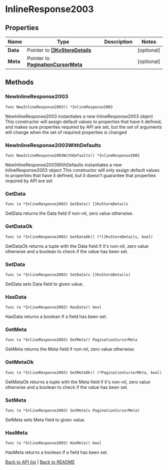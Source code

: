 # InlineResponse2003

## Properties

Name | Type | Description | Notes
------------ | ------------- | ------------- | -------------
**Data** | Pointer to [**[]KvStoreDetails**](KvStoreDetails.md) |  | [optional] 
**Meta** | Pointer to [**PaginationCursorMeta**](PaginationCursorMeta.md) |  | [optional] 

## Methods

### NewInlineResponse2003

`func NewInlineResponse2003() *InlineResponse2003`

NewInlineResponse2003 instantiates a new InlineResponse2003 object
This constructor will assign default values to properties that have it defined,
and makes sure properties required by API are set, but the set of arguments
will change when the set of required properties is changed

### NewInlineResponse2003WithDefaults

`func NewInlineResponse2003WithDefaults() *InlineResponse2003`

NewInlineResponse2003WithDefaults instantiates a new InlineResponse2003 object
This constructor will only assign default values to properties that have it defined,
but it doesn't guarantee that properties required by API are set

### GetData

`func (o *InlineResponse2003) GetData() []KvStoreDetails`

GetData returns the Data field if non-nil, zero value otherwise.

### GetDataOk

`func (o *InlineResponse2003) GetDataOk() (*[]KvStoreDetails, bool)`

GetDataOk returns a tuple with the Data field if it's non-nil, zero value otherwise
and a boolean to check if the value has been set.

### SetData

`func (o *InlineResponse2003) SetData(v []KvStoreDetails)`

SetData sets Data field to given value.

### HasData

`func (o *InlineResponse2003) HasData() bool`

HasData returns a boolean if a field has been set.

### GetMeta

`func (o *InlineResponse2003) GetMeta() PaginationCursorMeta`

GetMeta returns the Meta field if non-nil, zero value otherwise.

### GetMetaOk

`func (o *InlineResponse2003) GetMetaOk() (*PaginationCursorMeta, bool)`

GetMetaOk returns a tuple with the Meta field if it's non-nil, zero value otherwise
and a boolean to check if the value has been set.

### SetMeta

`func (o *InlineResponse2003) SetMeta(v PaginationCursorMeta)`

SetMeta sets Meta field to given value.

### HasMeta

`func (o *InlineResponse2003) HasMeta() bool`

HasMeta returns a boolean if a field has been set.


[Back to API list](../README.md#documentation-for-api-endpoints) | [Back to README](../README.md)
